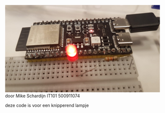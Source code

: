 <img src="blinkie.jpeg">
door Mike Schardijn IT101 500911074

deze code is voor een knipperend lampje

